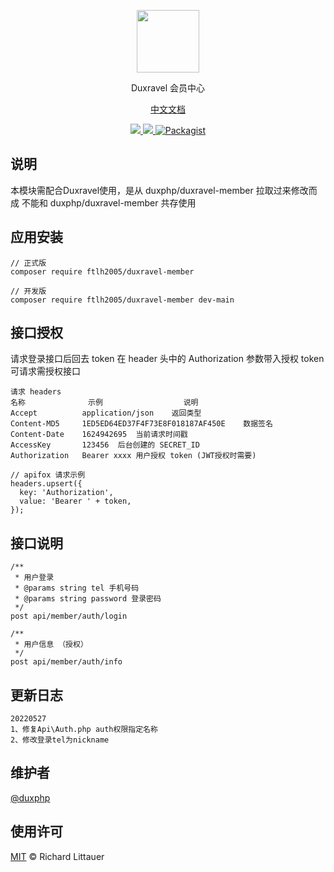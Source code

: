<p align="center">
<a href="https://www.duxravel.com/">
    <img src="https://github.com/duxphp/duxravel/blob/main/resources/image/watermark.png?raw=true" width="100" height="100">
</a>

<p align="center">Duxravel 会员中心</p>

<p align="center">
<a href="https://doc.duxravel.com">中文文档</a>
</p>

<p align="center">
    <a href="https://packagist.org/packages/duxphp/duxravel-member">
        <img src="https://img.shields.io/github/v/release/duxphp/duxravel-member">
    </a>
    <a href="https://packagist.org/packages/duxphp/duxravel-member">
        <img src="https://img.shields.io/packagist/dt/duxphp/duxravel-member.svg?style=flat-square">
    </a>
    <a href="https://packagist.org/packages/duxphp/member">
        <img src="https://img.shields.io/packagist/l/duxphp/duxravel-member.svg?maxAge=2592000&&style=flat-square" alt="Packagist">
    </a>
</p>

## 说明
本模块需配合Duxravel使用，是从 duxphp/duxravel-member 拉取过来修改而成
不能和 duxphp/duxravel-member 共存使用


## 应用安装
```
// 正式版
composer require ftlh2005/duxravel-member

// 开发版
composer require ftlh2005/duxravel-member dev-main
```


## 接口授权
请求登录接口后回去 token 在 header 头中的 Authorization 参数带入授权 token 可请求需授权接口
```
请求 headers
名称      	    示例	                说明
Accept	        application/json	返回类型
Content-MD5	    1ED5ED64ED37F4F73E8F018187AF450E	数据签名
Content-Date	1624942695	当前请求时间戳
AccessKey	    123456	后台创建的 SECRET_ID
Authorization	Bearer xxxx	用户授权 token (JWT授权时需要)
```


```
// apifox 请求示例
headers.upsert({
  key: 'Authorization',
  value: 'Bearer ' + token,
});
```

## 接口说明
```
/**
 * 用户登录
 * @params string tel 手机号码
 * @params string password 登录密码
 */
post api/member/auth/login

/**
 * 用户信息 （授权）
 */
post api/member/auth/info
```

## 更新日志
```
20220527
1、修复Api\Auth.php auth权限指定名称
2、修改登录tel为nickname
```

## 维护者

[@duxphp](https://github.com/duxphp)

## 使用许可

[MIT](LICENSE) © Richard Littauer
